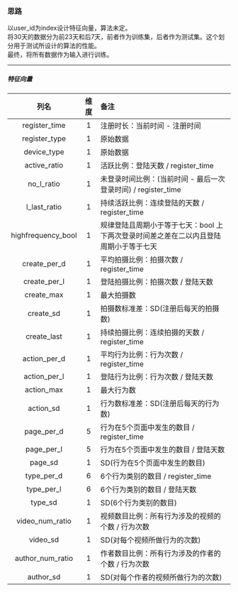 ### 思路

以user_id为index设计特征向量，算法未定。  
将30天的数据分为前23天和后7天，前者作为训练集，后者作为测试集。这个划分用于测试所设计的算法的性能。  
最终，将所有数据作为输入进行训练。

---

##### 特征向量

|列名|维度|备注|
|:-:|:-:|:-|
|register_time|1|注册时长：当前时间 - 注册时间|
|register_type|1|原始数据|
|device_type|1|原始数据|
|active_ratio|1|活跃比例：登陆天数 / register_time|
|no_l_ratio|1|未登录时间比例：(当前时间 - 最后一次登录时间) / register_time|
|l_last_ratio|1|持续活跃比例：连续登陆的天数 / register_time|
|highfrequency_bool|1|规律登陆且周期小于等于七天：bool 上下两次登录时间差之差在二以内且登陆周期小于等于七天|
|create_per_d|1|平均拍摄比例：拍摄次数 / register_time|
|create_per_l|1|登陆拍摄比例：拍摄次数 / 登陆天数|
|create_max|1|最大拍摄数
|create_sd|1|拍摄数标准差：SD(注册后每天的拍摄数)|
|create_last|1|持续拍摄比例：连续拍摄的天数 / register_time|
|action_per_d|1|平均行为比例：行为次数 / register_time|
|action_per_l|1|登陆行为比例：行为次数 / 登陆天数|
|action_max|1|最大行为数|
|action_sd|1|行为数标准差：SD(注册后每天的行为数)|
|page_per_d|5|行为在5个页面中发生的数目 / register_time|
|page_per_l|5|行为在5个页面中发生的数目 / 登陆天数|
|page_sd|1|SD(行为在5个页面中发生的数目)|
|type_per_d|6|6个行为类别的数目 / register_time|
|type_per_l|6|6个行为类别的数目 / 登陆天数|
|type_sd|1|SD(6个行为类别的数目)|
|video_num_ratio|1|视频数目比例：所有行为涉及的视频的个数 / 行为次数|
|video_sd|1|SD(对每个视频所做行为的次数)|
|author_num_ratio|1|作者数目比例：所有行为涉及的作者的个数 / 行为次数|
|author_sd|1|SD(对每个作者的视频所做行为的次数)|
